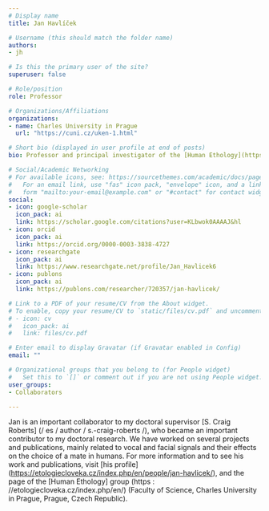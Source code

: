 ```yaml
---
# Display name
title: Jan Havlíček

# Username (this should match the folder name)
authors:
- jh

# Is this the primary user of the site?
superuser: false

# Role/position
role: Professor

# Organizations/Affiliations
organizations:
- name: Charles University in Prague
  url: "https://cuni.cz/uken-1.html"

# Short bio (displayed in user profile at end of posts)
bio: Professor and principal investigator of the [Human Ethology](https://etologiecloveka.cz/index.php/en/) research group (Faculty of Science, Charles University in Prague, Prague, Czech Republic).

# Social/Academic Networking
# For available icons, see: https://sourcethemes.com/academic/docs/page-builder/#icons
#   For an email link, use "fas" icon pack, "envelope" icon, and a link in the
#   form "mailto:your-email@example.com" or "#contact" for contact widget.
social:
- icon: google-scholar
  icon_pack: ai
  link: https://scholar.google.com/citations?user=KLbwok0AAAAJ&hl
- icon: orcid
  icon_pack: ai
  link: https://orcid.org/0000-0003-3838-4727
- icon: researchgate
  icon_pack: ai
  link: https://www.researchgate.net/profile/Jan_Havlicek6
- icon: publons
  icon_pack: ai
  link: https://publons.com/researcher/720357/jan-havlicek/

# Link to a PDF of your resume/CV from the About widget.
# To enable, copy your resume/CV to `static/files/cv.pdf` and uncomment the lines below.
# - icon: cv
#   icon_pack: ai
#   link: files/cv.pdf

# Enter email to display Gravatar (if Gravatar enabled in Config)
email: ""

# Organizational groups that you belong to (for People widget)
#   Set this to `[]` or comment out if you are not using People widget.
user_groups:
- Collaborators

---
```


Jan is an important collaborator to my doctoral supervisor [S. Craig Roberts] (/ es / author / s.-craig-roberts /), who became an important contributor to my doctoral research. We have worked on several projects and publications, mainly related to vocal and facial signals and their effects on the choice of a mate in humans. For more information and to see his work and publications, visit [his profile] (https://etologiecloveka.cz/index.php/en/people/jan-havlicek/), and the page of the [Human Ethology] group (https : //etologiecloveka.cz/index.php/en/) (Faculty of Science, Charles University in Prague, Prague, Czech Republic).
